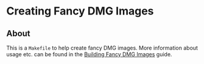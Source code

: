 # Creating Fancy DMG Images

## About

This is a `Makefile` to help create fancy DMG images.
More information about usage etc. can be found
in the [Building Fancy DMG Images](https://el-tramo.be/guides/fancy-dmg/)
guide.
